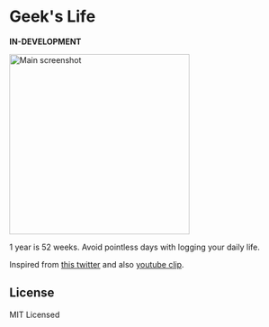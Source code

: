 # Geek's Life

**IN-DEVELOPMENT**

<img alt="Main screenshot" width="320" src="https://user-images.githubusercontent.com/13250888/89126557-60a0a800-d521-11ea-95e9-80a78a186586.png" />

1 year is 52 weeks. Avoid pointless days with logging your daily life.

Inspired from [this twitter](https://twitter.com/John_Grib/status/1282167911101030400?s=20) and also [youtube clip](https://youtu.be/arj7oStGLkU).

## License
MIT Licensed
